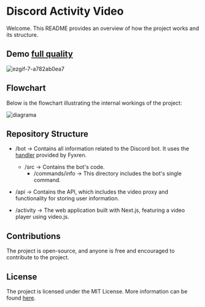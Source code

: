 # Discord Activity Video
Welcome. This README provides an overview of how the project works and its structure.

## Demo [full quality](https://x.com/Polo_1245Ofi/status/1832040326116094272)
![ezgif-7-a782ab0ea7](https://github.com/user-attachments/assets/c0b7d6c4-fd69-4be5-9a05-04ea9f83ac4b)

## Flowchart
Below is the flowchart illustrating the internal workings of the project:

![diagrama](https://github.com/user-attachments/assets/d316f61e-1897-43a5-bcf5-3816e83b9de6)

## Repository Structure
- /bot -> Contains all information related to the Discord bot. It uses the [handler](https://github.com/Fyxren/discord.js-v14-handler) provided by Fyxren.
  - /src -> Contains the bot's code.
    - /commands/info -> This directory includes the bot's single command.

- /api -> Contains the API, which includes the video proxy and functionality for storing user information.

- /activity -> The web application built with Next.js, featuring a video player using video.js.

## Contributions
The project is open-source, and anyone is free and encouraged to contribute to the project.

## License
The project is licensed under the MIT License. More information can be found [here](https://github.com/polo-1245-oficial/discordVideoActivity/blob/main/LICENSE).
